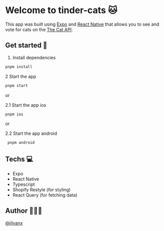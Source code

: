 # Welcome to tinder-cats 🐱

This app was built using [Expo](https://expo.dev) and [React Native](https://reactnative.dev) that allows you to see and vote for cats on the [The Cat API](https://thecatapi.com/).

## Get started 🚀

1. Install dependencies

```bash
pnpm install
```

2 Start the app

```bash
pnpm start
```

or

2.1 Start the app ios

```bash
pnpm ios
```

or

2.2 Start the app android

```bash
 pnpm android
```

## Techs 💻

- Expo
- React Native
- Typescript
- Shopify Restyle (for styling)
- React Query (for fetching data)

## Author 👨🏻‍💻

[@jilvanx](https://jilvanx.dev)
